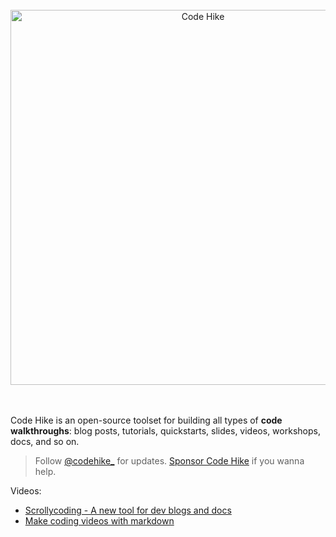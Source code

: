 <div align="center">
<br/>
<a href="https://codehike.org/">
<img alt="Code Hike" src="https://user-images.githubusercontent.com/1911623/84699147-674e6e00-af27-11ea-947a-a9362715f78d.png" width="600" />
</a>
<br/>
</div>
<br/>
<br/>

Code Hike is an open-source toolset for building all types of **code walkthroughs**: blog posts, tutorials, quickstarts, slides, videos, workshops, docs, and so on.

> Follow [@codehike\_](https://twitter.com/codehike_) for updates. [Sponsor Code Hike](https://github.com/sponsors/code-hike) if you wanna help.

Videos:

- [Scrollycoding - A new tool for dev blogs and docs](https://www.youtube.com/watch?v=7O2b7vfk-mo)
- [Make coding videos with markdown](https://www.youtube.com/watch?v=EYyw4oyAJgY)

